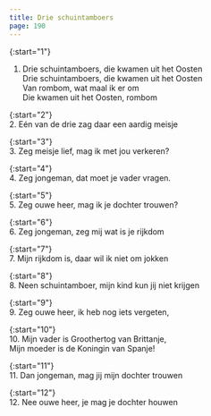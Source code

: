 ```yaml
---
title: Drie schuintamboers 
page: 190
---  
```



{:start="1"}  
1. Drie schuintamboers, die kwamen uit het Oosten  
Drie schuintamboers, die kwamen uit het Oosten  
Van rombom, wat maal ik er om  
Die kwamen uit het Oosten, rombom  


{:start="2"}  
2. Eén van de drie zag daar een aardig meisje  


{:start="3"}  
3. Zeg meisje lief, mag ik met jou verkeren?  


{:start="4"}  
4. Zeg jongeman, dat moet je vader vragen.  


{:start="5"}  
5. Zeg ouwe heer, mag ik je dochter trouwen?  


{:start="6"}  
6. Zeg jongeman, zeg mij wat is je rijkdom  


{:start="7"}  
7. Mijn rijkdom is, daar wil ik niet om jokken  


{:start="8"}  
8. Neen schuintamboer, mijn kind kun jij niet krijgen  


{:start="9"}  
9. Zeg ouwe heer, ik heb nog iets vergeten,  


{:start="10"}  
10. Mijn vader is Groothertog van Brittanje,  
Mijn moeder is de Koningin van Spanje!  


{:start="11"}  
11. Dan jongeman, mag jij mijn dochter trouwen  


{:start="12"}  
12. Nee ouwe heer, je mag je dochter houwen  